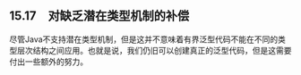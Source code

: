 ## 15.17　对缺乏潜在类型机制的补偿

尽管Java不支持潜在类型机制，但是这并不意味着有界泛型代码不能在不同的类型层次结构之间应用。也就是说，我们仍旧可以创建真正的泛型代码，但是这需要付出一些额外的努力。
